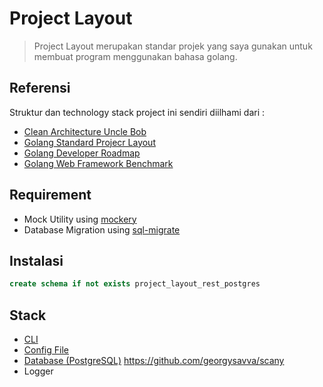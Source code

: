 # Project Layout
> Project Layout merupakan standar projek yang saya gunakan untuk membuat program menggunakan bahasa golang.   

## Referensi
Struktur dan technology stack project ini sendiri diilhami dari :
- [Clean Architecture Uncle Bob](https://blog.cleancoder.com/uncle-bob/2012/08/13/the-clean-architecture.html)
- [Golang Standard Projecr Layout](https://github.com/golang-standards/project-layout) 
- [Golang Developer Roadmap](https://github.com/Alikhll/golang-developer-roadmap)
- [Golang Web Framework Benchmark](https://github.com/smallnest/go-web-framework-benchmark)


## Requirement
- Mock Utility using [mockery](https://github.com/vektra/mockery)
- Database Migration using [sql-migrate](https://github.com/rubenv/sql-migrate)

## Instalasi
```sql
create schema if not exists project_layout_rest_postgres
```
 

## Stack
- [CLI](https://github.com/spf13/cobra)
- [Config File](https://github.com/spf13/viper)
- [Database (PostgreSQL)](https://github.com/jackc/pgx)
  https://github.com/georgysavva/scany
- Logger 
